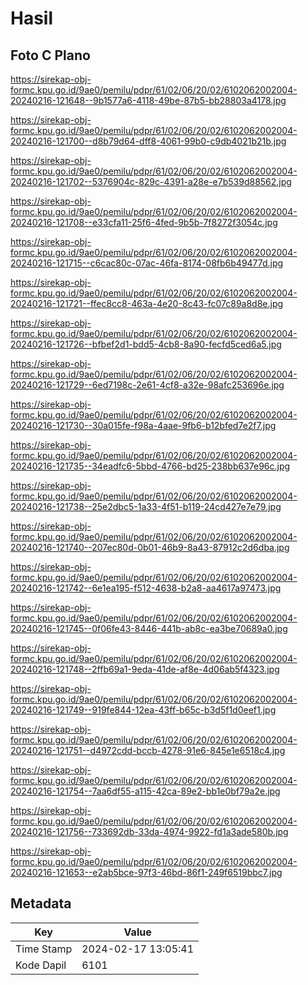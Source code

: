 # Hasil

## Foto C Plano

https://sirekap-obj-formc.kpu.go.id/9ae0/pemilu/pdpr/61/02/06/20/02/6102062002004-20240216-121648--9b1577a6-4118-49be-87b5-bb28803a4178.jpg

https://sirekap-obj-formc.kpu.go.id/9ae0/pemilu/pdpr/61/02/06/20/02/6102062002004-20240216-121700--d8b79d64-dff8-4061-99b0-c9db4021b21b.jpg

https://sirekap-obj-formc.kpu.go.id/9ae0/pemilu/pdpr/61/02/06/20/02/6102062002004-20240216-121702--5376904c-829c-4391-a28e-e7b539d88562.jpg

https://sirekap-obj-formc.kpu.go.id/9ae0/pemilu/pdpr/61/02/06/20/02/6102062002004-20240216-121708--e33cfa11-25f6-4fed-9b5b-7f8272f3054c.jpg

https://sirekap-obj-formc.kpu.go.id/9ae0/pemilu/pdpr/61/02/06/20/02/6102062002004-20240216-121715--c6cac80c-07ac-46fa-8174-08fb6b49477d.jpg

https://sirekap-obj-formc.kpu.go.id/9ae0/pemilu/pdpr/61/02/06/20/02/6102062002004-20240216-121721--ffec8cc8-463a-4e20-8c43-fc07c89a8d8e.jpg

https://sirekap-obj-formc.kpu.go.id/9ae0/pemilu/pdpr/61/02/06/20/02/6102062002004-20240216-121726--bfbef2d1-bdd5-4cb8-8a90-fecfd5ced6a5.jpg

https://sirekap-obj-formc.kpu.go.id/9ae0/pemilu/pdpr/61/02/06/20/02/6102062002004-20240216-121729--6ed7198c-2e61-4cf8-a32e-98afc253696e.jpg

https://sirekap-obj-formc.kpu.go.id/9ae0/pemilu/pdpr/61/02/06/20/02/6102062002004-20240216-121730--30a015fe-f98a-4aae-9fb6-b12bfed7e2f7.jpg

https://sirekap-obj-formc.kpu.go.id/9ae0/pemilu/pdpr/61/02/06/20/02/6102062002004-20240216-121735--34eadfc6-5bbd-4766-bd25-238bb637e96c.jpg

https://sirekap-obj-formc.kpu.go.id/9ae0/pemilu/pdpr/61/02/06/20/02/6102062002004-20240216-121738--25e2dbc5-1a33-4f51-b119-24cd427e7e79.jpg

https://sirekap-obj-formc.kpu.go.id/9ae0/pemilu/pdpr/61/02/06/20/02/6102062002004-20240216-121740--207ec80d-0b01-46b9-8a43-87912c2d6dba.jpg

https://sirekap-obj-formc.kpu.go.id/9ae0/pemilu/pdpr/61/02/06/20/02/6102062002004-20240216-121742--6e1ea195-f512-4638-b2a8-aa4617a97473.jpg

https://sirekap-obj-formc.kpu.go.id/9ae0/pemilu/pdpr/61/02/06/20/02/6102062002004-20240216-121745--0f06fe43-8446-441b-ab8c-ea3be70689a0.jpg

https://sirekap-obj-formc.kpu.go.id/9ae0/pemilu/pdpr/61/02/06/20/02/6102062002004-20240216-121748--2ffb69a1-9eda-41de-af8e-4d06ab5f4323.jpg

https://sirekap-obj-formc.kpu.go.id/9ae0/pemilu/pdpr/61/02/06/20/02/6102062002004-20240216-121749--919fe844-12ea-43ff-b65c-b3d5f1d0eef1.jpg

https://sirekap-obj-formc.kpu.go.id/9ae0/pemilu/pdpr/61/02/06/20/02/6102062002004-20240216-121751--d4972cdd-bccb-4278-91e6-845e1e6518c4.jpg

https://sirekap-obj-formc.kpu.go.id/9ae0/pemilu/pdpr/61/02/06/20/02/6102062002004-20240216-121754--7aa6df55-a115-42ca-89e2-bb1e0bf79a2e.jpg

https://sirekap-obj-formc.kpu.go.id/9ae0/pemilu/pdpr/61/02/06/20/02/6102062002004-20240216-121756--733692db-33da-4974-9922-fd1a3ade580b.jpg

https://sirekap-obj-formc.kpu.go.id/9ae0/pemilu/pdpr/61/02/06/20/02/6102062002004-20240216-121653--e2ab5bce-97f3-46bd-86f1-249f6519bbc7.jpg


## Metadata

| Key        | Value               |
| ---------- | ------------------- |
| Time Stamp | 2024-02-17 13:05:41 |
| Kode Dapil | 6101                |



